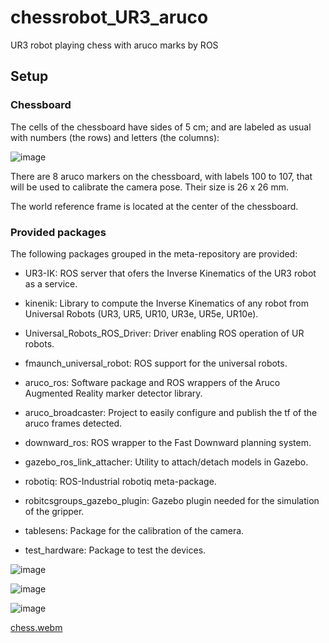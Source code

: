 # chessrobot_UR3_aruco
UR3 robot playing chess with aruco marks by ROS

## Setup

### Chessboard

The cells of the chessboard have sides of 5 cm; and are labeled as usual with numbers (the rows) and letters (the columns):

![image](https://github.com/mfclabber/chessrobot_UR3_aruco/assets/118126641/09072c99-fb1b-4d47-84ab-5e3a2cd34894)


There are 8 aruco markers on the chessboard, with labels 100 to 107, that will be used to calibrate the camera pose. Their size is 26 x 26 mm.

The world reference frame is located at the center of the chessboard.


### Provided packages

The following packages grouped in the meta-repository are provided:

* UR3-IK: ROS server that ofers the Inverse Kinematics of the UR3 robot as a service.

* kinenik: Library to compute the Inverse Kinematics of any robot from Universal Robots (UR3, UR5, UR10, UR3e, UR5e, UR10e).

* Universal_Robots_ROS_Driver: Driver enabling ROS operation of UR robots.

* fmaunch_universal_robot: ROS support for the universal robots.

* aruco_ros: Software package and ROS wrappers of the Aruco Augmented Reality marker detector library.

* aruco_broadcaster: Project to easily configure and publish the tf of the aruco frames detected.

* downward_ros: ROS wrapper to the Fast Downward planning system.

* gazebo_ros_link_attacher: Utility to attach/detach models in Gazebo.

* robotiq: ROS-Industrial robotiq meta-package.

* robitcsgroups_gazebo_plugin: Gazebo plugin needed for the simulation of the gripper.

* tablesens: Package for the calibration of the camera.

* test_hardware: Package to test the devices.

![image](https://github.com/mfclabber/chessrobot_UR3_aruco/assets/118126641/8db2887f-064a-4c2c-8504-ac7a8e9a7b37)

![image](https://github.com/mfclabber/chessrobot_UR3_aruco/assets/118126641/2924c837-99a3-4c7e-870f-1f6f54d59392)

![image](https://github.com/mfclabber/chessrobot_UR3_aruco/assets/118126641/e3163dbb-033e-4f07-9e2d-895e50c0f724)

[chess.webm](https://github.com/mfclabber/chessrobot_UR3_aruco/assets/118126641/a9a432d4-3fea-4eb4-ad58-7604b48f7522)


